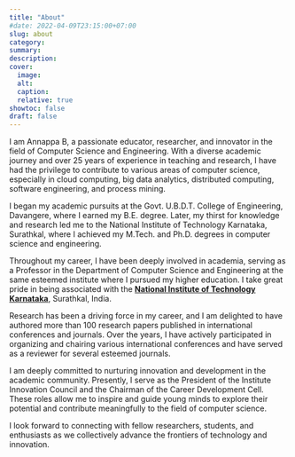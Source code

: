```yaml
---
title: "About"
#date: 2022-04-09T23:15:00+07:00
slug: about
category:
summary:
description: 
cover:
  image:
  alt:
  caption: 
  relative: true
showtoc: false
draft: false
---
```


I am Annappa B, a passionate educator, researcher, and innovator in the field of Computer Science and Engineering. With a diverse academic journey and over 25 years of experience in teaching and research, I have had the privilege to contribute to various areas of computer science, especially in cloud computing, big data analytics, distributed computing, software engineering, and process mining.

I began my academic pursuits at the Govt. U.B.D.T. College of Engineering, Davangere, where I earned my B.E. degree. Later, my thirst for knowledge and research led me to the National Institute of Technology Karnataka, Surathkal, where I achieved my M.Tech. and Ph.D. degrees in computer science and engineering.

Throughout my career, I have been deeply involved in academia, serving as a Professor in the Department of Computer Science and Engineering at the same esteemed institute where I pursued my higher education. I take great pride in being associated with the [**National Institute of Technology Karnataka**]("https://www.nitk.ac.in/"), Surathkal, India.

Research has been a driving force in my career, and I am delighted to have authored more than 100 research papers published in international conferences and journals. Over the years, I have actively participated in organizing and chairing various international conferences and have served as a reviewer for several esteemed journals.

I am deeply committed to nurturing innovation and development in the academic community. Presently, I serve as the President of the Institute Innovation Council and the Chairman of the Career Development Cell. These roles allow me to inspire and guide young minds to explore their potential and contribute meaningfully to the field of computer science.


I look forward to connecting with fellow researchers, students, and enthusiasts as we collectively advance the frontiers of technology and innovation.

